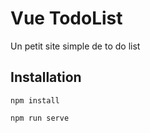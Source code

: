 # Vue TodoList

Un petit site simple de to do list

Installation
---
```
npm install

npm run serve
```
